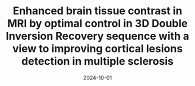 ---
title: Enhanced brain tissue contrast in MRI by optimal control in 3D Double Inversion Recovery sequence with a view to improving cortical lesions detection in multiple sclerosis
authors:
- Karine Choquet 
- Eric Van Reeth
- Emilio Molina
- Marylène Delcey
- Françoise Durand-Dubief
- Hélène Ratiney
date: '2024-10-01'
publishDate: '2025-01-01T12:36:06.594970Z'
publication_types: 'paper-conference'
publication: '*ESMRMB anual meeting*'

url_pdf: https://hal.science/hal-04808062/
---